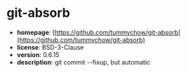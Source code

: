 # git-absorb

- **homepage**: [https://github.com/tummychow/git-absorb](https://github.com/tummychow/git-absorb)
- **license**: BSD-3-Clause
- **version**: 0.6.15
- **description**: git commit --fixup, but automatic

